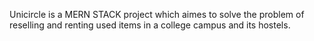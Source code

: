 Unicircle is a MERN STACK project which aimes to solve the problem of reselling and renting used items in a college campus and its hostels.

 
 
